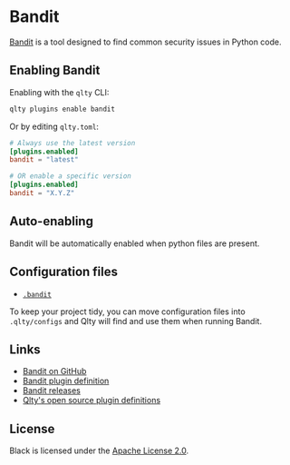 # Bandit

[Bandit](https://github.com/pycqa/bandit) is a tool designed to find common security issues in Python code.

## Enabling Bandit

Enabling with the `qlty` CLI:

```bash
qlty plugins enable bandit
```

Or by editing `qlty.toml`:

```toml
# Always use the latest version
[plugins.enabled]
bandit = "latest"

# OR enable a specific version
[plugins.enabled]
bandit = "X.Y.Z"
```

## Auto-enabling

Bandit will be automatically enabled when python files are present.

## Configuration files

-   [`.bandit`](https://bandit.readthedocs.io/en/latest/config.html)

To keep your project tidy, you can move configuration files into `.qlty/configs` and Qlty will find and use them when running Bandit.

## Links

-   [Bandit on GitHub](https://github.com/pycqa/bandit)
-   [Bandit plugin definition](https://github.com/qltyai/plugins/tree/main/linters/bandit)
-   [Bandit releases](https://github.com/pycqa/bandit/releases)
-   [Qlty's open source plugin definitions](https://github.com/qltyai/plugins)

## License

Black is licensed under the [Apache License 2.0](https://github.com/PyCQA/bandit/blob/main/LICENSE).
